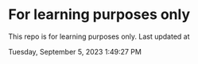 # For learning purposes only
This repo is for learning purposes only.
Last updated at

Tuesday, September 5, 2023 1:49:27 PM


